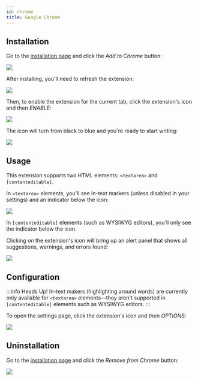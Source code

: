 ```yaml
---
id: chrome
title: Google Chrome
---
```


## Installation

Go to the [installation page](https://chrome.google.com/webstore/detail/vale-server/goinboihbomchileeihgfnbohjdhfcoi) and click the *Add to Chrome* button:

![](/img/clients/chrome/install.png)

After installing, you'll need to refresh the extension:

![](/img/clients/chrome/refresh.png)

Then, to enable the extension for the current tab, click the extension's icon and then *ENABLE*:

![](/img/clients/chrome/enable.png)

The icon will turn from black to blue and you're ready to start writing:

![](/img/clients/chrome/ready.png)

## Usage

This extension supports two HTML elements: `<textarea>` and `[contenteditable]`.

In `<textarea>` elements, you'll see in-text markers (unless disabled in your settings) and an indicator below the icon:

![](/img/clients/chrome/text.png)

In `[contenteditable]` elements (such as WYSIWYG editors), you'll only see the indicator below the icon.

Clicking on the extension's icon will bring up an alert panel that shows all suggestions, warnings, and errors found:

![](/img/clients/chrome/alerts.png)

## Configuration

:::info Heads Up!
In-text makers (highlighting around words) are currently only available for `<textarea>` elements&mdash;they aren't supported in `[contenteditable]` elements such as WYSIWYG editors.
:::

To open the settings page, click the extension's icon and then *OPTIONS*:

![](/img/clients/chrome/config.png)

## Uninstallation

Go to the [installation page](https://chrome.google.com/webstore/detail/vale-server/goinboihbomchileeihgfnbohjdhfcoi) and click the *Remove from Chrome* button:

![](/img/clients/chrome/uninstall.png)
